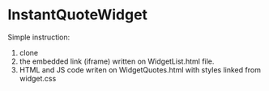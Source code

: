 # InstantQuoteWidget

Simple instruction:
1) clone
2) the embedded link (iframe) written on WidgetList.html file.
3) HTML and JS code writen on WidgetQuotes.html with styles linked from widget.css

